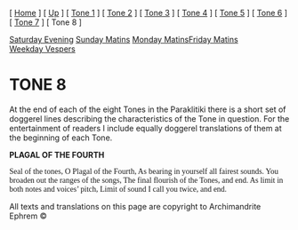 \[ [Home](index.md) \] \[ [Up](oktoich.md) \] \[ [Tone 1](tone1.md) \] \[ [Tone 2](tone2.md) \] \[ [Tone 3](tone3.md) \] \[ [Tone 4](tone4.md) \] \[ [Tone 5](tone5.md) \] \[ [Tone 6](tone6.md) \] \[ [Tone 7](tone7.md) \] \[ Tone 8 \]

[Saturday Evening](sat8e.md) [Sunday Matins](sun8m.md) [Monday Matins](monday_matins5.md)[Friday Matins](friday_matins5.md) [Weekday Vespers](weekday_vespers5.md)

TONE 8
======

At the end of each of the eight Tones in the Paraklitiki there is a short set of doggerel lines describing the characteristics of the Tone in question. For the entertainment of readers I include equally doggerel translations of them at the beginning of each Tone.

**PLAGAL OF THE FOURTH**

<span style="mso-bidi-font-size: 10.0pt; font-family: Book Antiqua; mso-fareast-font-family: Times New Roman; mso-bidi-font-family: Times New Roman; mso-ansi-language: EN-GB; mso-fareast-language: EN-US; mso-bidi-language: AR-SA">Seal of the tones, O Plagal of the Fourth, As bearing in yourself all fairest sounds. You broaden out the ranges of the songs, The final flourish of the Tones, and end. As limit in both notes and voices’ pitch, Limit of sound I call you twice, and end.</span>

All texts and translations on this page are copyright to Archimandrite Ephrem ©
